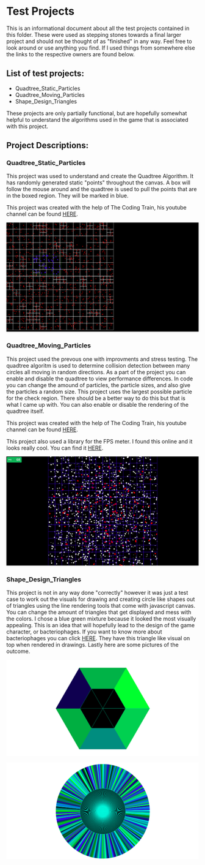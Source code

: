 # Test Projects

This is an informational document about all the test projects contained in this folder. These were used as stepping stones towards a final larger project and should not be thought of as "finished" in any way. Feel free to look around or use anything you find. If I used things from somewhere else the links to the respective owners are found below.



## List of test projects:

* Quadtree_Static_Particles
* Quadtree_Moving_Particles
* Shape_Design_Triangles

These projects are only partially functional, but are hopefully somewhat helpful to understand the algorithms used in the game that is associated with this project.

## Project Descriptions:




### Quadtree_Static_Particles

This project was used to understand and create the Quadtree Algorithm. It has randomly generated static "points" throughout the canvas. A box will follow the mouse around and the quadtree is used to pull the points that are in the boxed region. They will be marked in blue. 

This project was created with the help of The Coding Train, his youtube channel can be found [HERE](https://www.youtube.com/user/shiffman). 

![Screen Shot 1](images/ScreenShot1.png)

### Quadtree_Moving_Particles

This project used the prevous one with improvments and stress testing. The quadtree algoritm is used to determine collision detection between many circles all moving in random directions. As a part of the project you can enable and disable the quadtree to view performance differences. In code you can change the amound of particles, the particle sizes, and also give the particles a random size. This project uses the largest possible particle for the check region. There should be a better way to do this but that is what I came up with. You can also enable or disable the rendering of the quadtree itself.

This project was created with the help of The Coding Train, his youtube channel can be found [HERE](https://www.youtube.com/user/shiffman). 

This project also used a library for the FPS meter. I found this online and it looks really cool. You can find it [HERE](http://darsa.in/fpsmeter/).

![Screen Shot 1](images/ScreenShot2.png)

### Shape_Design_Triangles

This project is not in any way done "correctly" however it was just a test case to work out the visuals for drawing and creating circle like shapes out of triangles using the line rendering tools that come with javascript canvas. You can change the amount of triangles that get displayed and mess with the colors. I chose a blue green mixture because it looked the most visually appealing. This is an idea that will hopefully lead to the design of the game character, or bacteriophages. If you want to know more about bacteriophages you can click [HERE](https://en.wikipedia.org/wiki/Bacteriophage). They have this triangle like visual on top when rendered in drawings. Lastly here are some pictures of the outcome. 

![Screen Shot 1](images/ScreenShot3.png)

![Screen Shot 1](images/ScreenShot4.png)

    
    



